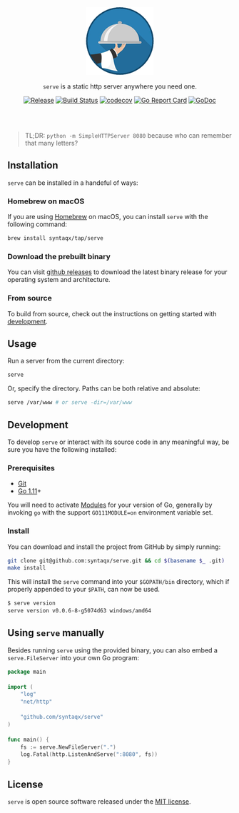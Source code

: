 <div align="center">

![img](assets/logo.png)

`serve` is a static http server anywhere you need one.

[homebrew]: https://brew.sh/
[git]:      https://git-scm.com/
[golang]:   https://golang.org/
[releases]: https://github.com/syntaqx/serve/releases
[modules]:  https://github.com/golang/go/wiki/Modules

[![Release](https://img.shields.io/github/release/syntaqx/serve.svg)][releases]
[![Build Status](https://travis-ci.org/syntaqx/serve.svg?branch=master)](https://travis-ci.org/syntaqx/serve)
[![codecov](https://codecov.io/gh/syntaqx/serve/branch/master/graph/badge.svg)](https://codecov.io/gh/syntaqx/serve)
[![Go Report Card](https://goreportcard.com/badge/github.com/syntaqx/serve)](https://goreportcard.com/report/github.com/syntaqx/serve)
[![GoDoc](https://godoc.org/github.com/syntaqx/serve?status.svg)](https://godoc.org/github.com/syntaqx/serve)

<br><br>

</div>

> TL;DR: `python -m SimpleHTTPServer 8080` because who can remember that many
> letters?

## Installation

`serve` can be installed in a handeful of ways:

### Homebrew on macOS

If you are using [Homebrew][] on macOS, you can install `serve` with the
following command:

```sh
brew install syntaqx/tap/serve
```

### Download the prebuilt binary

You can visit [github releases][releases] to download the latest binary release
for your operating system and architecture.

### From source

To build from source, check out the instructions on getting started with
[development](#development).

## Usage

Run a server from the current directory:

```sh
serve
```

Or, specify the directory. Paths can be both relative and absolute:

```sh
serve /var/www # or serve -dir=/var/www
```

## Development

To develop `serve` or interact with its source code in any meaningful way, be
sure you have the following installed:

### Prerequisites

- [Git][git]
- [Go 1.11][golang]+

You will need to activate [Modules][modules] for your version of Go, generally
by invoking `go` with the support `GO111MODULE=on` environment variable set.

### Install

You can download and install the project from GitHub by simply running:

```sh
git clone git@github.com:syntaqx/serve.git && cd $(basename $_ .git)
make install
```

This will install the `serve` command into your `$GOPATH/bin` directory, which
if properly appended to your `$PATH`, can now be used.

```sh
$ serve version
serve version v0.0.6-8-g5074d63 windows/amd64
```

## Using `serve` manually

Besides running `serve` using the provided binary, you can also embed a
`serve.FileServer` into your own Go program:

```go
package main

import (
	"log"
	"net/http"

	"github.com/syntaqx/serve"
)

func main() {
	fs := serve.NewFileServer(".")
	log.Fatal(http.ListenAndServe(":8080", fs))
}
```

## License

[MIT]: https://opensource.org/licenses/MIT

`serve` is open source software released under the [MIT license][MIT].

